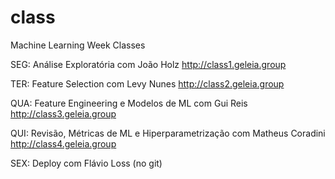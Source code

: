 # class
Machine Learning Week Classes

SEG: Análise Exploratória com João Holz
http://class1.geleia.group

TER:  Feature Selection com Levy Nunes
http://class2.geleia.group

QUA: Feature Engineering e Modelos de ML com Gui Reis
http://class3.geleia.group

QUI: Revisão, Métricas de ML e Hiperparametrização com Matheus Coradini
http://class4.geleia.group

SEX: Deploy com Flávio Loss (no git)
